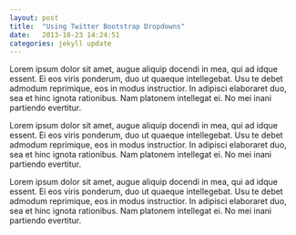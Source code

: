 ```yaml
---
layout: post
title:  "Using Twitter Bootstrap Dropdowns"
date:   2013-10-23 14:24:51
categories: jekyll update
---
```


<p>Lorem ipsum dolor sit amet, augue aliquip docendi in mea, qui ad idque essent. Ei eos viris ponderum, duo ut quaeque intellegebat. Usu te debet admodum reprimique, eos in modus instructior. In adipisci elaboraret duo, sea et hinc ignota rationibus. Nam platonem intellegat ei. No mei inani partiendo evertitur.</p>

<p>Lorem ipsum dolor sit amet, augue aliquip docendi in mea, qui ad idque essent. Ei eos viris ponderum, duo ut quaeque intellegebat. Usu te debet admodum reprimique, eos in modus instructior. In adipisci elaboraret duo, sea et hinc ignota rationibus. Nam platonem intellegat ei. No mei inani partiendo evertitur.</p>

<p>Lorem ipsum dolor sit amet, augue aliquip docendi in mea, qui ad idque essent. Ei eos viris ponderum, duo ut quaeque intellegebat. Usu te debet admodum reprimique, eos in modus instructior. In adipisci elaboraret duo, sea et hinc ignota rationibus. Nam platonem intellegat ei. No mei inani partiendo evertitur.</p>
